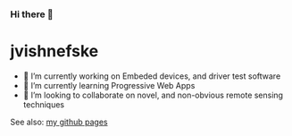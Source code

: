 ### Hi there 👋

<!--
**jvishnefske/jvishnefske** is a ✨ _special_ ✨ repository because its `README.md` (this file) appears on your GitHub profile.

Here are some ideas to get you started:

- 🔭 I’m currently working on Embeded devices, and driver test software
- 🌱 I’m currently learning low latency middleware methods.
- 👯 I’m looking to collaborate on novel, and non-obvious remote sensing techniques
- 🤔 I’m looking for help with 
- 💬 Ask me about ... Avionics
- 📫 How to reach me: ... @jvishnefske
- 😄 Pronouns: ...
- ⚡ Fun fact: ...
-->
# jvishnefske

- 🔭 I’m currently working on Embeded devices, and driver test software
- 🌱 I’m currently learning Progressive Web Apps
- 👯 I’m looking to collaborate on novel, and non-obvious remote sensing techniques

See also: [my github pages](https://jvishnefske.github.io)
